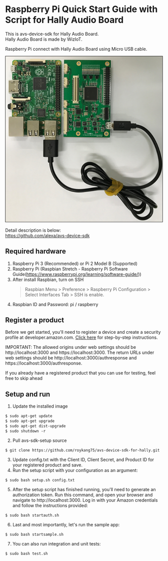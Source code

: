 # Raspberry Pi Quick Start Guide with Script for Hally Audio Board

This is avs-device-sdk for Hally Audio Board.  
Hally Audio Board is made by WizIoT.  

Raspberry Pi connect with Hally Audio Board using Micro USB cable.

![](/assets/rpi3_hally.png)

Detail description is below:  
https://github.com/alexa/avs-device-sdk

## Required hardware

1. Raspberry Pi 3 (Recommended) or Pi 2 Model B (Supported)
2. Raspberry Pi (Raspbian Stretch - Raspberry Pi Software Guide(https://www.raspberrypi.org/learning/software-guide/))
3. After install Raspbian, turn on SSH
   > Raspbian Menu > Preference >  Raspberry Pi Configuration > Select Interfaces Tab > SSH is enable.
4. Raspbian ID and Password: pi / raspberry

## Register a product

Before we get started, you'll need to register a device and create a security profile at developer.amazon.com. [Click here](https://github.com/alexa/alexa-avs-sample-app/wiki/Create-Security-Profile) for step-by-step instructions.

IMPORTANT: The allowed origins under web settings should be http://localhost:3000 and https://localhost:3000. The return URLs under web settings should be http://localhost:3000/authresponse and https://localhost:3000/authresponse.

If you already have a registered product that you can use for testing, feel free to skip ahead

## Setup and run
1. Update the installed image
```
$ sudo apt-get update
$ sudo apt-get upgrade
$ sudo apt-get dist-upgrade
$ sudo shutdown -r
```
2. Pull avs-sdk-setup source
```
$ git clone https://github.com/roykang75/avs-device-sdk-for-hally.git
```

3. Update config.txt with the Client ID, Client Secret, and Product ID for your registered product and save.
4. Run the setup script with your configuration as an argument:
```
$ sudo bash setup.sh config.txt
```
5. After the setup script has finished running, you'll need to generate an authorization token. Run this command, and open your browser and navigate to http://localhost:3000. Log in with your Amazon credentials and follow the instructions provided:
```
$ sudo bash startauth.sh
```
6. Last and most importantly, let's run the sample app:
```
$ sudo bash startsample.sh
```
7. You can also run integration and unit tests:
```
$ sudo bash test.sh
```